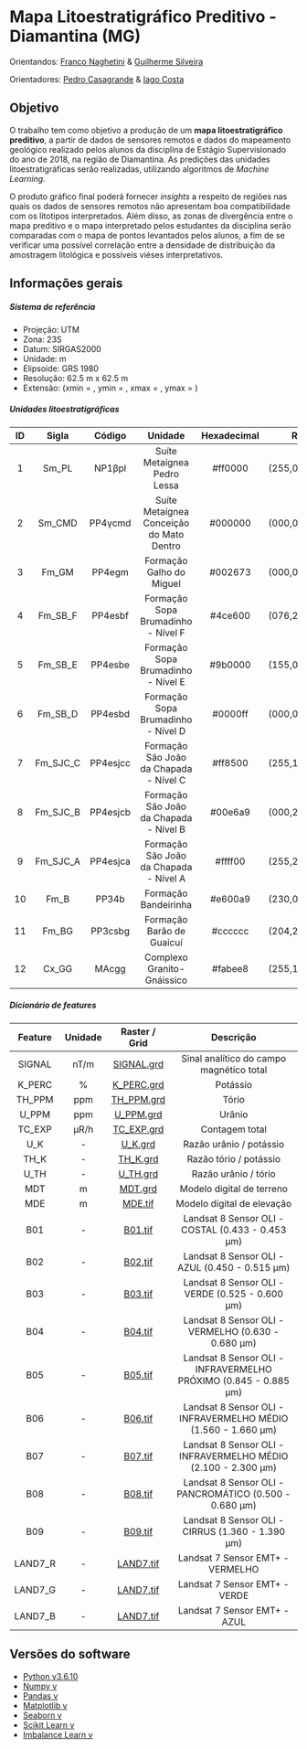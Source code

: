 # Mapa Litoestratigráfico Preditivo - Diamantina (MG)

Orientandos: [Franco Naghetini](https://github.com/fnaghetini) & [Guilherme Silveira](https://www.linkedin.com/in/guilherme-silveira)

Orientadores: [Pedro Casagrande](https://www.linkedin.com/in/pedro-casagrande) & [Iago Costa](https://github.com/iagoslc)

## Objetivo
O trabalho tem como objetivo a produção de um **mapa litoestratigráfico preditivo**, a partir de dados de sensores remotos e dados do mapeamento geológico realizado pelos alunos da disciplina de Estágio Supervisionado do ano de 2018, na região de Diamantina. As predições das unidades litoestratigráficas serão realizadas, utilizando algoritmos de *Machine Learning*.

O produto gráfico final poderá fornecer *insights* a respeito de regiões nas quais os dados de sensores remotos não apresentam boa compatibilidade com os litotipos interpretados. Além disso, as zonas de divergência entre o mapa preditivo e o mapa interpretado pelos estudantes da disciplina serão comparadas com o mapa de pontos levantados pelos alunos, a fim de se verificar uma possível correlação entre a densidade de distribuição da amostragem litológica e possíveis viéses interpretativos.

## Informações gerais

##### Sistema de referência

- Projeção: UTM
- Zona: 23S
- Datum: SIRGAS2000
- Unidade: m
- Elipsoide: GRS 1980
- Resolução: 62.5 m x 62.5 m
- Extensão: (xmin = , ymin = , xmax = , ymax = )

##### Unidades litoestratigráficas

|  ID  |  Sigla   |  Código  |                 Unidade                  |      Hexadecimal      |      RGB      |
|:----:|:--------:|:--------:|:----------------------------------------:|:---------------------:|:-------------:|
|   1  |  Sm_PL   |  NP1βpl  |        Suíte Metaígnea Pedro Lessa       |        #ff0000        | (255,000,000) |
|   2  |  Sm_CMD  |  PP4γcmd | Suíte Metaígnea Conceição do Mato Dentro |        #000000        | (000,000,000) |
|   3  |  Fm_GM   |  PP4egm  |         Formação Galho do Miguel         |        #002673        | (000,038,115) |
|   4  | Fm_SB_F  |  PP4esbf |   Formação Sopa Brumadinho - Nível F     |        #4ce600        | (076,230,000) |
|   5  | Fm_SB_E  |  PP4esbe |   Formação Sopa Brumadinho - Nível E     |        #9b0000        | (155,000,000) |
|   6  | Fm_SB_D  |  PP4esbd |   Formação Sopa Brumadinho - Nível D     |        #0000ff        | (000,000,255) |
|   7  | Fm_SJC_C | PP4esjcc |  Formação São João da Chapada - Nível C  |        #ff8500        | (255,133,000) |
|   8  | Fm_SJC_B | PP4esjcb |  Formação São João da Chapada - Nível B  |        #00e6a9        | (000,230,169) |
|   9  | Fm_SJC_A | PP4esjca |  Formação São João da Chapada - Nível A  |        #ffff00        | (255,255,000) |
|  10  |   Fm_B   |   PP34b  |          Formação Bandeirinha            |        #e600a9        | (230,000,169) |
|  11  |  Fm_BG   | PP3csbg  |        Formação Barão de Guaicuí         |        #cccccc        | (204,204,204) |
|  12  |  Cx_GG   |  MAcgg   |        Complexo Granito-Gnáissico        |        #fabee8        | (255,190,232) |


##### Dicionário de features

|    Feature    |  Unidade  |                         Raster / Grid                            |                    Descrição                                        |
|:-------------:|:---------:|:----------------------------------------------------------------:|:-------------------------------------------------------------------:|
|    SIGNAL     |    nT/m   | [SIGNAL.grd]()                                                   |Sinal analítico do campo magnético total                             |
|    K_PERC     |     %     | [K_PERC.grd]()                                                   |Potássio                                                             |
|    TH_PPM     |    ppm    | [TH_PPM.grd]()                                                   |Tório                                                                |
|     U_PPM     |    ppm    | [U_PPM.grd]()                                                    |Urânio                                                               |
|    TC_EXP     |    μR/h   | [TC_EXP.grd]()                                                   |Contagem total                                                       |
|     U_K       |     -     | [U_K.grd]()                                                      |Razão urânio / potássio                                              |
|     TH_K      |     -     | [TH_K.grd]()                                                     |Razão tório / potássio                                               |
|     U_TH      |     -     | [U_TH.grd]()                                                     |Razão urânio / tório                                                 |
|      MDT      |     m     | [MDT.grd]()                                                      |Modelo digital de terreno                                            |
|      MDE      |     m     | [MDE.tif]()                                                      |Modelo digital de elevação                                           |
|      B01      |     -     | [B01.tif]()                                                      |Landsat 8 Sensor OLI - COSTAL (0.433 - 0.453 μm)                     |
|      B02      |     -     | [B02.tif]()                                                      |Landsat 8 Sensor OLI - AZUL (0.450 - 0.515 μm)                       |
|      B03      |     -     | [B03.tif]()                                                      |Landsat 8 Sensor OLI - VERDE (0.525 - 0.600 μm)                      |
|      B04      |     -     | [B04.tif]()                                                      |Landsat 8 Sensor OLI - VERMELHO (0.630 - 0.680 μm)                   |
|      B05      |     -     | [B05.tif]()                                                      |Landsat 8 Sensor OLI - INFRAVERMELHO PRÓXIMO (0.845 - 0.885 μm)      |
|      B06      |     -     | [B06.tif]()                                                      |Landsat 8 Sensor OLI - INFRAVERMELHO MÉDIO (1.560 - 1.660 μm)        |
|      B07      |     -     | [B07.tif]()                                                      |Landsat 8 Sensor OLI - INFRAVERMELHO MÉDIO (2.100 - 2.300 μm)        |
|      B08      |     -     | [B08.tif]()                                                      |Landsat 8 Sensor OLI - PANCROMÁTICO (0.500 - 0.680 μm)               |
|      B09      |     -     | [B09.tif]()                                                      |Landsat 8 Sensor OLI - CIRRUS (1.360 - 1.390 μm)                     |
|    LAND7_R    |     -     | [LAND7.tif]()                                                    |Landsat 7 Sensor EMT+ - VERMELHO                                     |
|    LAND7_G    |     -     | [LAND7.tif]()                                                    |Landsat 7 Sensor EMT+ - VERDE                                        |
|    LAND7_B    |     -     | [LAND7.tif]()                                                    |Landsat 7 Sensor EMT+ - AZUL                                         |

## Versões do software

- [Python v3.6.10](https://docs.python.org/release/3.6.10/)
- [Numpy v]()
- [Pandas v]()
- [Matplotlib v]()
- [Seaborn v]()
- [Scikit Learn v]()
- [Imbalance Learn v]()
